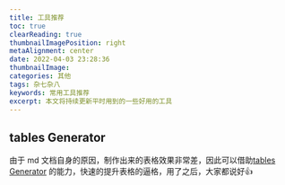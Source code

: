 ```yaml
---
title: 工具推荐
toc: true
clearReading: true
thumbnailImagePosition: right
metaAlignment: center
date: 2022-04-03 23:28:36
thumbnailImage:
categories: 其他
tags: 杂七杂八
keywords: 常用工具推荐
excerpt: 本文将持续更新平时用到的一些好用的工具
---
```

<!-- toc -->


## tables Generator

由于 md 文档自身的原因，制作出来的表格效果非常差，因此可以借助[tables Generator](https://www.tablesgenerator.com/) 的能力，快速的提升表格的逼格，用了之后，大家都说好:+1: